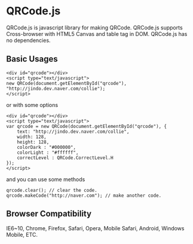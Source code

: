 # QRCode.js
QRCode.js is javascript library for making QRCode. QRCode.js supports Cross-browser with HTML5 Canvas and table tag in DOM.
QRCode.js has no dependencies.

## Basic Usages
```
<div id="qrcode"></div>
<script type="text/javascript">
new QRCode(document.getElementById("qrcode"), "http://jindo.dev.naver.com/collie");
</script>
```

or with some options

```
<div id="qrcode"></div>
<script type="text/javascript">
var qrcode = new QRCode(document.getElementById("qrcode"), {
	text: "http://jindo.dev.naver.com/collie",
	width: 128,
	height: 128,
	colorDark : "#000000",
	colorLight : "#ffffff",
	correctLevel : QRCode.CorrectLevel.H
});
</script>
```

and you can use some methods

```
qrcode.clear(); // clear the code.
qrcode.makeCode("http://naver.com"); // make another code.
```

## Browser Compatibility
IE6~10, Chrome, Firefox, Safari, Opera, Mobile Safari, Android, Windows Mobile, ETC.
